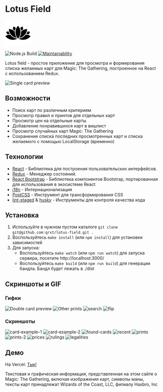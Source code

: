 # Lotus Field 
![alt text](https://github.com/qrxt/lotus-field/blob/master/public/img/lotus.png?raw=true)

![Node.js Build](https://github.com/qrxt/lotus-field/workflows/Node.js%20Build/badge.svg) [![Maintainability](https://api.codeclimate.com/v1/badges/0bf1a80c9b55f49de77a/maintainability)](https://codeclimate.com/github/qrxt/lotus-field/maintainability)

Lotus field - простое приложение для просмотра и формирования списка желаемых карт для Magic: The Gathering, построенное на React с использованием Redux.

![Single card preview](https://user-images.githubusercontent.com/46269438/97425997-e9ae5c00-1923-11eb-95fc-05fcef562579.gif)

## Возможности
- Поиск карт по различным критериям
- Просмотр правил и принтов для отдельных карт
- Просмотр цен на отдельные карты
- Добавление понравившихся карт в вишлист
- Просмотр случайных карт Magic: The Gathering
- Сохранение списка последних просмотренных карт и списка желаемого с помощью LocalStorage (временно)

## Технологии
- [React](https://reactjs.org/) - Библиотека для построения пользовательских интерфейсов.
- [Redux](https://redux.js.org/) - Менеджер состояний.
- [React Bootstrap](https://react-bootstrap.github.io/) - Библиотека компонентов Bootstrap, портированная для использования в экосистеме React
- [i18n](https://react.i18next.com/) - Интернационализация
- [PostCSS](https://postcss.org/) - Инструмент для трансформирования CSS
- [lint-staged](https://github.com/okonet/lint-staged) & [husky](https://typicode.github.io/husky/) - Инструменты для контроля качества кода

## Установка
1. Используйте в нужном пустом каталоге `git clone git@github.com:qrxt/lotus-field.git .`
2. Воспользуйтесь `make install` (или `npm install`) для установки зависимостей
3. Для запуска:
    * Воспользуйтесь `make watch` (или `npm run watch`) для запуска сервера, посетите http://localhost:3000/
    * Воспользуйтесь `make build` (или `npm run build`) для генерации бандла. Бандл будет лежать в ./dist

## Скриншоты и GIF

### Гифки
![Double card preview](https://user-images.githubusercontent.com/46269438/97426307-4f9ae380-1924-11eb-931e-7601ac63de24.gif) ![Other prints](https://user-images.githubusercontent.com/46269438/97426312-5164a700-1924-11eb-81c5-11d98e79ee4f.gif) ![search](https://user-images.githubusercontent.com/46269438/97431977-4ca3f100-192c-11eb-9684-4aff2e6f6f6d.gif)
![flip](https://user-images.githubusercontent.com/46269438/99426258-ed2a7700-2914-11eb-8fc0-7f53bc26d0e9.gif)

### Скриншоты
![card-example-1](https://user-images.githubusercontent.com/46269438/97600267-ed240f00-1a19-11eb-8a1b-993a4630f329.JPG) ![card-example-2](https://user-images.githubusercontent.com/46269438/97600271-edbca580-1a19-11eb-98ba-f6e0a148343e.JPG)
![found-cards](https://user-images.githubusercontent.com/46269438/97600268-ed240f00-1a19-11eb-9e60-a5712e61028f.JPG) ![recent](https://user-images.githubusercontent.com/46269438/97600262-ebf2e200-1a19-11eb-9e1d-84edb26965ca.JPG)
![prints](https://user-images.githubusercontent.com/46269438/97600275-ee553c00-1a19-11eb-8c15-e8086a0cd22b.JPG) ![prints-2](https://user-images.githubusercontent.com/46269438/97600276-ee553c00-1a19-11eb-830e-43d120053dca.JPG)
![prices](https://user-images.githubusercontent.com/46269438/97600278-eeedd280-1a19-11eb-8b1f-d6318f43c983.JPG) ![rulings](https://user-images.githubusercontent.com/46269438/97600274-ee553c00-1a19-11eb-90b1-fc858a76fda6.JPG)
![legalities](https://user-images.githubusercontent.com/46269438/97609004-25304f80-1a24-11eb-9ab6-68140d300a34.JPG)

## Демо
На Vercel: [Тык!](https://lotus-field.vercel.app/)

Текстовая и графическая информация, представленная на этом сайте о Magic: The Gathering, включая изображения карт, символы маны, тексты карт принадлежат Wizards of the Coast, LLC, филиалу Hasbro, Inc
